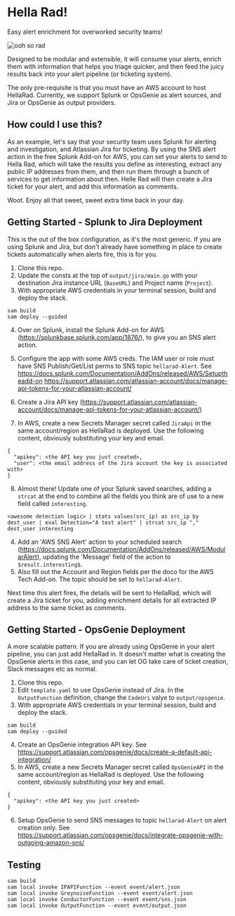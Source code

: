 # Hella Rad!

Easy alert enrichment for overworked security teams!

![ooh so rad](https://media.giphy.com/media/l0MYylLtnC1ADCGys/giphy.gif)

Designed to be modular and extensible, it will consume your alerts, enrich them with information that helps you triage quicker, and then feed the juicy results back into your alert pipeline (or ticketing system).

The only pre-requisite is that you must have an AWS account to host HellaRad. Currently, we support Splunk or OpsGenie as alert sources, and Jira or OpsGenie as output providers.

## How could I use this?

As an example, let's say that your security team uses Splunk for alerting and investigation, and Atlassian Jira for ticketing. By using the SNS alert action in the free Splunk Add-on for AWS, you can set your alerts to send to Hella Rad, which will take the results you define as interesting, extract any public IP addresses from them, and then run them through a bunch of services to get information about then. Helle Rad will then create a Jira ticket for your alert, and add this information as comments.

Woot. Enjoy all that sweet, sweet extra time back in your day.

## Getting Started - Splunk to Jira Deployment
This is the out of the box configuration, as it's the most generic. If you are using Splunk and Jira, but don't already have something in place to create tickets automatically when alerts fire, this is for you.

1. Clone this repo.
2. Update the consts at the top of `output/jira/main.go` with your destination Jira instance URL (`BaseURL`) and Project name (`Project`).
3. With appropriate AWS credentials in your terminal session, build and deploy the stack.
```
sam build
sam deploy --guided
```
4. Over on Splunk, install the Splunk Add-on for AWS (https://splunkbase.splunk.com/app/1876/), to give you an SNS alert action. 
5. Configure the app with some AWS creds. The IAM user or role must have SNS Publish/Get/List perms to SNS topic `hellarad-Alert`. See https://docs.splunk.com/Documentation/AddOns/released/AWS/Setuptheadd-on
https://support.atlassian.com/atlassian-account/docs/manage-api-tokens-for-your-atlassian-account/

6. Create a Jira API key (https://support.atlassian.com/atlassian-account/docs/manage-api-tokens-for-your-atlassian-account/)
7. In AWS, create a new Secrets Manager secret called `JiraApi` in the same account/region as HellaRad is deployed. Use the following content, obviously substituting your key and email.
```
{
  "apikey": <the API key you just created>,
  "user": <the email address of the Jira account the key is associated with>
}
```
8. Almost there! Update one of your Splunk saved searches, adding a `strcat` at the end to combine all the fields you think are of use to a new field called `interesting`.

`<awesome detection logic> | stats values(src_ip) as src_ip by dest_user | eval Detection="A test alert" | strcat src_ip "," dest_user interesting`

4. Add an 'AWS SNS Alert' action to your scheduled search (https://docs.splunk.com/Documentation/AddOns/released/AWS/ModularAlert), updating the 'Message' field of the action to `$result.interesting$`.
5. Also fill out the Account and Region fields per the doco for the AWS Tech Add-on. The topic should be set to `hellarad-Alert`.

Next time this alert fires, the details will be sent to HellaRad, which will create a Jira ticket for you, adding enrichment details for all extracted IP address to the same ticket as comments.

## Getting Started - OpsGenie Deployment
A more scalable pattern. If you are already using OpsGenie in your alert pipeline, you can just add HellaRad in. It doesn't matter what is creating the OpsGenie alerts in this case, and you can let OG take care of ticket creation, Slack messages etc as normal.

1. Clone this repo.
2. Edit `template.yaml` to use OpsGenie instead of Jira. In the `OutputFunction` definition, change the `CodeUri` valye to `output/opsgenie`.
3. With appropriate AWS credentials in your terminal session, build and deploy the stack.
```
sam build
sam deploy --guided
```
4. Create an OpsGenie integration API key. See https://support.atlassian.com/opsgenie/docs/create-a-default-api-integration/
5. In AWS, create a new Secrets Manager secret called `OpsGenieAPI` in the same account/region as HellaRad is deployed. Use the following content, obviously substituting your key and email.
```
{
  "apikey": <the API key you just created>
}
```
6. Setup OpsGenie to send SNS messages to topic `hellarad-Alert` on alert creation only. See https://support.atlassian.com/opsgenie/docs/integrate-opsgenie-with-outgoing-amazon-sns/


## Testing

```
sam build
sam local invoke IPAPIFunction --event event/alert.json
sam local invoke GreynoiseFunction --event event/alert.json
sam local invoke ConductorFunction --event event/sns.json 
sam local invoke OutputFunction --event event/output.json 
```